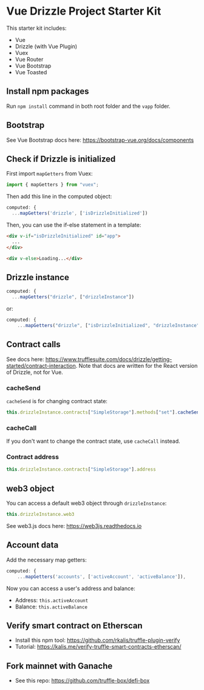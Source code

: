 # Vue Drizzle Project Starter Kit

This starter kit includes:

- Vue
- Drizzle (with Vue Plugin)
- Vuex
- Vue Router
- Vue Bootstrap
- Vue Toasted

## Install npm packages

Run `npm install` command in both root folder and the `vapp` folder.

## Bootstrap

See Vue Bootstrap docs here: https://bootstrap-vue.org/docs/components

## Check if Drizzle is initialized

First import `mapGetters` from Vuex:

```javascript
import { mapGetters } from "vuex";
```

Then add this line in the computed object:

```javascript
computed: {
  ...mapGetters('drizzle', ['isDrizzleInitialized'])
```

Then, you can use the if-else statement in a template:

```html
<div v-if="isDrizzleInitialized" id="app">
  ...
</div>

<div v-else>Loading...</div>
```

## Drizzle instance

```javascript
computed: {
  ...mapGetters("drizzle", ["drizzleInstance"])
```

or:

```javascript
computed: {
    ...mapGetters("drizzle", ["isDrizzleInitialized", "drizzleInstance"])
```

## Contract calls

See docs here: https://www.trufflesuite.com/docs/drizzle/getting-started/contract-interaction. Note that docs are written for the React version of Drizzle, not for Vue.

### cacheSend

`cacheSend` is for changing contract state:

```javascript
this.drizzleInstance.contracts["SimpleStorage"].methods["set"].cacheSend(this.value);
```

### cacheCall

If you don't want to change the contract state, use `cacheCall` instead.

### Contract address

```javascript
this.drizzleInstance.contracts["SimpleStorage"].address
```

## web3 object

You can access a default web3 object through `drizzleInstance`:

```javascript
this.drizzleInstance.web3
```

See web3.js docs here: https://web3js.readthedocs.io

## Account data

Add the necessary map getters:

```javascript
computed: {
    ...mapGetters('accounts', ['activeAccount', 'activeBalance']),
```

Now you can access a user's address and balance:

- Address: `this.activeAccount`
- Balance: `this.activeBalance`

## Verify smart contract on Etherscan

- Install this npm tool: https://github.com/rkalis/truffle-plugin-verify 
- Tutorial: https://kalis.me/verify-truffle-smart-contracts-etherscan/ 

## Fork mainnet with Ganache

- See this repo: https://github.com/truffle-box/defi-box 
